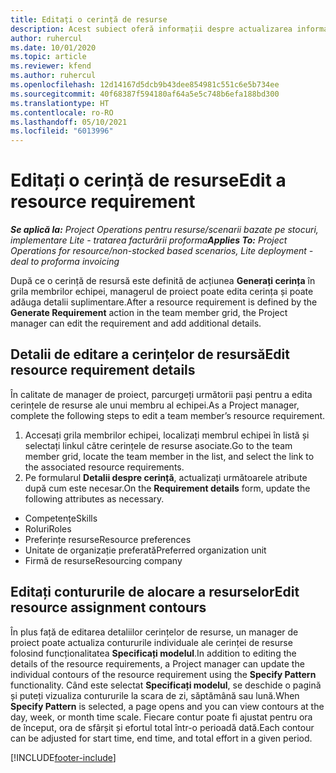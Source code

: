 ```yaml
---
title: Editați o cerință de resurse
description: Acest subiect oferă informații despre actualizarea informațiilor de cerințe de resursă.
author: ruhercul
ms.date: 10/01/2020
ms.topic: article
ms.reviewer: kfend
ms.author: ruhercul
ms.openlocfilehash: 12d14167d5dcb9b43dee854981c551c6e5b734ee
ms.sourcegitcommit: 40f68387f594180af64a5e5c748b6efa188bd300
ms.translationtype: HT
ms.contentlocale: ro-RO
ms.lasthandoff: 05/10/2021
ms.locfileid: "6013996"
---
```

# <a name="edit-a-resource-requirement"></a><span data-ttu-id="a55ee-103">Editați o cerință de resurse</span><span class="sxs-lookup"><span data-stu-id="a55ee-103">Edit a resource requirement</span></span>

<span data-ttu-id="a55ee-104">_**Se aplică la:** Project Operations pentru resurse/scenarii bazate pe stocuri, implementare Lite - tratarea facturării proforma_</span><span class="sxs-lookup"><span data-stu-id="a55ee-104">_**Applies To:** Project Operations for resource/non-stocked based scenarios, Lite deployment - deal to proforma invoicing_</span></span>

<span data-ttu-id="a55ee-105">După ce o cerință de resursă este definită de acțiunea **Generați cerința** în grila membrilor echipei, managerul de proiect poate edita cerința și poate adăuga detalii suplimentare.</span><span class="sxs-lookup"><span data-stu-id="a55ee-105">After a resource requirement is defined by the **Generate Requirement** action in the team member grid, the Project manager can edit the requirement and add additional details.</span></span>

## <a name="edit-resource-requirement-details"></a><span data-ttu-id="a55ee-106">Detalii de editare a cerințelor de resursă</span><span class="sxs-lookup"><span data-stu-id="a55ee-106">Edit resource requirement details</span></span>

<span data-ttu-id="a55ee-107">În calitate de manager de proiect, parcurgeți următorii pași pentru a edita cerințele de resurse ale unui membru al echipei.</span><span class="sxs-lookup"><span data-stu-id="a55ee-107">As a Project manager, complete the following steps to edit a team member’s resource requirement.</span></span>

1. <span data-ttu-id="a55ee-108">Accesați grila membrilor echipei, localizați membrul echipei în listă și selectați linkul către cerințele de resurse asociate.</span><span class="sxs-lookup"><span data-stu-id="a55ee-108">Go to the team member grid, locate the team member in the list, and select the link to the associated resource requirements.</span></span>
2. <span data-ttu-id="a55ee-109">Pe formularul **Detalii despre cerință**, actualizați următoarele atribute după cum este necesar.</span><span class="sxs-lookup"><span data-stu-id="a55ee-109">On the **Requirement details** form, update the following attributes as necessary.</span></span>

- <span data-ttu-id="a55ee-110">Competențe</span><span class="sxs-lookup"><span data-stu-id="a55ee-110">Skills</span></span>
- <span data-ttu-id="a55ee-111">Roluri</span><span class="sxs-lookup"><span data-stu-id="a55ee-111">Roles</span></span>
- <span data-ttu-id="a55ee-112">Preferințe resurse</span><span class="sxs-lookup"><span data-stu-id="a55ee-112">Resource preferences</span></span>
- <span data-ttu-id="a55ee-113">Unitate de organizație preferată</span><span class="sxs-lookup"><span data-stu-id="a55ee-113">Preferred organization unit</span></span>
- <span data-ttu-id="a55ee-114">Firmă de resurse</span><span class="sxs-lookup"><span data-stu-id="a55ee-114">Resourcing company</span></span>

## <a name="edit-resource-assignment-contours"></a><span data-ttu-id="a55ee-115">Editați contururile de alocare a resurselor</span><span class="sxs-lookup"><span data-stu-id="a55ee-115">Edit resource assignment contours</span></span>

<span data-ttu-id="a55ee-116">În plus față de editarea detaliilor cerințelor de resurse, un manager de proiect poate actualiza contururile individuale ale cerinței de resurse folosind funcționalitatea **Specificați modelul**.</span><span class="sxs-lookup"><span data-stu-id="a55ee-116">In addition to editing the details of the resource requirements, a Project manager can update the individual contours of the resource requirement using the **Specify Pattern** functionality.</span></span> <span data-ttu-id="a55ee-117">Când este selectat **Specificați modelul**, se deschide o pagină și puteți vizualiza contururile la scara de zi, săptămână sau lună.</span><span class="sxs-lookup"><span data-stu-id="a55ee-117">When **Specify Pattern** is selected, a page opens and you can view contours at the day, week, or month time scale.</span></span> <span data-ttu-id="a55ee-118">Fiecare contur poate fi ajustat pentru ora de început, ora de sfârșit și efortul total într-o perioadă dată.</span><span class="sxs-lookup"><span data-stu-id="a55ee-118">Each contour can be adjusted for start time, end time, and total effort in a given period.</span></span>

[!INCLUDE[footer-include](../includes/footer-banner.md)]